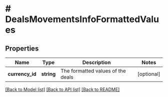 # # DealsMovementsInfoFormattedValues

## Properties

Name | Type | Description | Notes
------------ | ------------- | ------------- | -------------
**currency_id** | **string** | The formatted values of the deals | [optional]

[[Back to Model list]](../../README.md#models) [[Back to API list]](../../README.md#endpoints) [[Back to README]](../../README.md)
